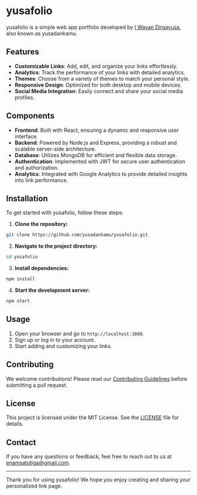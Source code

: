 # yusafolio

yusafolio is a simple web app portfolio developed by [I Wayan Dirgayusa](https://github.com/yusadankamu), also known as yusadankamu.

## Features

- **Customizable Links**: Add, edit, and organize your links effortlessly.
- **Analytics**: Track the performance of your links with detailed analytics.
- **Themes**: Choose from a variety of themes to match your personal style.
- **Responsive Design**: Optimized for both desktop and mobile devices.
- **Social Media Integration**: Easily connect and share your social media profiles.

## Components

- **Frontend**: Built with React, ensuring a dynamic and responsive user interface.
- **Backend**: Powered by Node.js and Express, providing a robust and scalable server-side architecture.
- **Database**: Utilizes MongoDB for efficient and flexible data storage.
- **Authentication**: Implemented with JWT for secure user authentication and authorization.
- **Analytics**: Integrated with Google Analytics to provide detailed insights into link performance.

## Installation

To get started with yusafolio, follow these steps:

1. **Clone the repository:**

```bash
git clone https://github.com/yusadankamu/yusafolio.git
```

2. **Navigate to the project directory:**

```bash
cd yusafolio
```

3. **Install dependencies:**

```bash
npm install
```

4. **Start the development server:**

```bash
npm start
```

## Usage

1. Open your browser and go to `http://localhost:3000`.
2. Sign up or log in to your account.
3. Start adding and customizing your links.

## Contributing

We welcome contributions! Please read our [Contributing Guidelines](CONTRIBUTING.md) before submitting a pull request.

## License

This project is licensed under the MIT License. See the [LICENSE](LICENSE) file for details.

## Contact

If you have any questions or feedback, feel free to reach out to us at [enamsatutiga@gmail.com](mailto:enamsatutiga@gmail.com).

---

Thank you for using yusafolio! We hope you enjoy creating and sharing your personalized link page.
